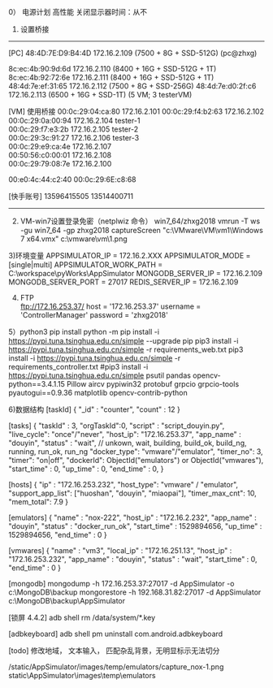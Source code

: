 0） 电源计划 
 高性能
 关闭显示器时间：从不

1) 设置桥接
-----------------------------------------

[PC]
48:4D:7E:D9:B4:4D   172.16.2.109    (7500 + 8G + SSD-512G)  (pc@zhxg)

8c:ec:4b:90:9d:6d   172.16.2.110    (8400 + 16G + SSD-512G + 1T)
8c:ec:4b:92:72:6e   172.16.2.111    (8400 + 16G + SSD-512G + 1T)
48:4d:7e:ef:31:65   172.16.2.112    (7500 + 8G + SSD-256G)
48:4d:7e:d0:2f:c6   172.16.2.113    (6500 + 16G + SSD-1T)       (5 VM; 3 testerVM)


[VM] 使用桥接
00:0c:29:04:ca:80   172.16.2.101 
00:0c:29:f4:b2:63   172.16.2.102
00:0c:29:0a:00:94   172.16.2.104    tester-1    
00:0c:29:f7:e3:2b   172.16.2.105    tester-2     
00:0c:29:3c:91:27   172.16.2.106    tester-3   
00:0c:29:e9:ca:4e   172.16.2.107         
00:50:56:c0:00:01   172.16.2.108   
00:0c:29:79:08:7e   172.16.2.100

00:e0:4c:44:c2:40
00:0c:29:6E:c8:68   

[快手账号]
13596415505
13514400711

------------------------------------------

2) VM-win7设置登录免密（netplwiz 命令）
win7_64/zhxg2018
vmrun -T ws -gu win7_64 -gp zhxg2018 captureScreen "c:\VMware\VM\vm1\Windows 7 x64.vmx" c:\vmware\vm\1.png

3)环境变量
APPSIMULATOR_IP = 172.16.2.XXX
APPSIMULATOR_MODE = [single|multi]
APPSIMULATOR_WORK_PATH = C:\workspace\pyWorks\AppSimulator
MONGODB_SERVER_IP = 172.16.2.109
MONGODB_SERVER_PORT = 27017
REDIS_SERVER_IP = 172.16.2.109

4) FTP  
ftp://172.16.253.37/
host = '172.16.253.37'
username = 'ControllerManager'
password = 'zhxg2018'
    
5）python3 pip install
python -m pip install -i https://pypi.tuna.tsinghua.edu.cn/simple --upgrade pip
pip3 install -i https://pypi.tuna.tsinghua.edu.cn/simple -r requirements_web.txt
pip3 install -i https://pypi.tuna.tsinghua.edu.cn/simple -r requirements_controller.txt
#pip3 install -i https://pypi.tuna.tsinghua.edu.cn/simple psutil pandas opencv-python==3.4.1.15 Pillow aircv pypiwin32 protobuf grpcio grpcio-tools pyautogui==0.9.36 matplotlib opencv-contrib-python

6)数据结构
[taskId]
{
    "_id" : "counter",
    "count" : 12
}

[tasks]
{
    "taskId" : 3,
    "orgTaskId":0,
    "script" : "script_douyin.py",
    "live_cycle": "once"/"never",
    "host_ip": "172.16.253.37",
    "app_name" : "douyin",
    "status" : "wait",  // unkown, wait, building, build_ok, build_ng, running, run_ok, run_ng
    "docker_type": "vmware"/"emulator",
    "timer_no": 3,
    "timer": "on|off",
    "dockerId": ObjectId("emulators") or ObjectId("vmwares"),
    "start_time" : 0,
    "up_time" : 0,
    "end_time" : 0,
}

[hosts]
{
    "ip" : "172.16.253.232",
    "host_type": "vmware" / "emulator",
    "support_app_list": ["huoshan", "douyin", "miaopai"],
    "timer_max_cnt": 10,
    "mem_total": 7.9
}

[emulators]
{
    "name" : "nox-222",
    "host_ip" : "172.16.2.232",
    "app_name" : "douyin",
    "status" : "docker_run_ok",
    "start_time" : 1529894656,
    "up_time" : 1529894656,
    "end_time" : 0
}

[vmwares]
{
    "name" : "vm3",
    "local_ip" : "172.16.251.13",
    "host_ip" : "172.16.253.232",
    "app_name" : "douyin",
    "status" : "wait",
    "start_time" : 0,
    "end_time" : 0
}
 
[mongodb]
mongodump -h 172.16.253.37:27017 -d AppSimulator -o c:\MongoDB\backup
mongorestore -h 192.168.31.82:27017 -d AppSimulator c:\MongoDB\backup\AppSimulator

[锁屏 4.4.2] 
adb shell rm /data/system/*.key

[adbkeyboard] 
adb shell pm uninstall com.android.adbkeyboard

[todo]
修改地域， 文本输入， 匹配杂乱背景，无明显标示无法切分

/static/AppSimulator/images/temp/emulators/capture_nox-1.png
static\AppSimulator\images\temp\emulators